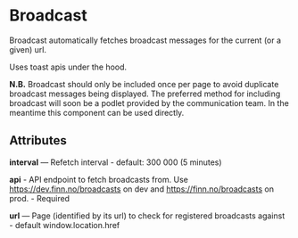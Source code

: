 <script setup>
  import Elements from './elements.md';
</script>

# Broadcast
Broadcast automatically fetches broadcast messages for the current (or a given) url.

Uses toast apis under the hood.

__N.B.__ Broadcast should only be included once per page to avoid duplicate broadcast messages being displayed. The preferred method for including broadcast will soon be a podlet provided by the communication team. In the meantime this component can be used directly.

## Attributes
__interval__ — Refetch interval - default: 300 000 (5 minutes)

__api__ - API endpoint to fetch broadcasts from. Use https://dev.finn.no/broadcasts on dev and https://finn.no/broadcasts on prod. - Required

__url__ — Page (identified by its url) to check for registered broadcasts against - default window.location.href

<tabs-content>
  <template #elements>
    <elements />
  </template>
</tabs-content>
